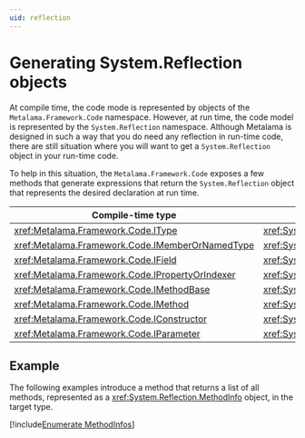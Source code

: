 ```yaml
---
uid: reflection
---
```


# Generating System.Reflection objects

At compile time, the code mode is represented by objects of the `Metalama.Framework.Code` namespace. However, at run time, the code model is represented by the `System.Reflection` namespace. Although Metalama is designed in such a way that you do need any reflection in run-time code, there are still situation where you will want to get a `System.Reflection` object in your run-time code.

To help in this situation, the  `Metalama.Framework.Code` exposes a few methods that generate expressions that return the `System.Reflection` object that represents the desired declaration at run time.


| Compile-time type | Run-time type | Conversion method
|------------------|-|-
| <xref:Metalama.Framework.Code.IType> | <xref:System.Type> | <xref:Metalama.Framework.Code.IType.ToType>
| <xref:Metalama.Framework.Code.IMemberOrNamedType> | <xref:System.Reflection.MemberInfo> | <xref:Metalama.Framework.Code.IMemberOrNamedType.ToMemberInfo>
| <xref:Metalama.Framework.Code.IField> | <xref:System.Reflection.FieldInfo> | <xref:Metalama.Framework.Code.IField.ToFieldInfo>
| <xref:Metalama.Framework.Code.IPropertyOrIndexer> | <xref:System.Reflection.PropertyInfo> | <xref:Metalama.Framework.Code.IPropertyOrIndexer.ToPropertyInfo>
| <xref:Metalama.Framework.Code.IMethodBase> | <xref:System.Reflection.MethodBase> | <xref:Metalama.Framework.Code.IMethodBase.ToMethodBase>
| <xref:Metalama.Framework.Code.IMethod> | <xref:System.Reflection.MethodInfo> | <xref:Metalama.Framework.Code.IMethod.ToMethodInfo>
| <xref:Metalama.Framework.Code.IConstructor> | <xref:System.Reflection.ConstructorInfo> | <xref:Metalama.Framework.Code.IConstructor.ToConstructorInfo>
| <xref:Metalama.Framework.Code.IParameter> | <xref:System.Reflection.ParameterInfo> | <xref:Metalama.Framework.Code.IParameter.ToParameterInfo>


## Example

The following examples introduce a method that returns a list of all methods, represented as a <xref:System.Reflection.MethodInfo> object, in the target type.

[!include[Enumerate MethodInfos](../../../code/Metalama.Documentation.SampleCode.AspectFramework/EnumerateMethodInfos.cs)]


